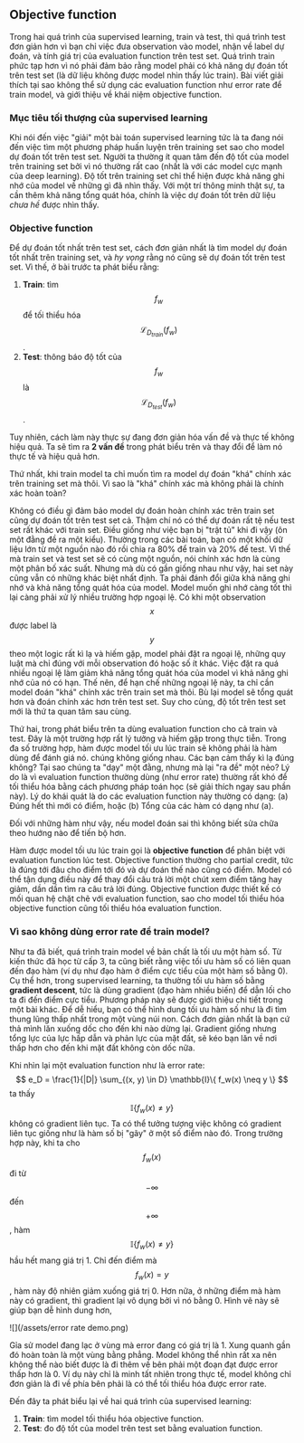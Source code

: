 ## Objective function

Trong hai quá trình của supervised learning, train và test, thì quá trình test đơn giản hơn vì bạn chỉ việc đưa observation vào model, nhận về label dự đoán, và tính giá trị của evaluation function trên test set. Quá trình train phức tạp hơn vì nó phải đảm bảo rằng model phải có khả năng dự đoán tốt trên test set (là dữ liệu không được model nhìn thấy lúc train). Bài viết giải thích tại sao không thể sử dụng các evaluation function như error rate để train model, và giới thiệu về khái niệm objective function. 

### Mục tiêu tối thượng của supervised learning

Khi nói đến việc "giải" một bài toán supervised learning tức là ta đang nói đến việc tìm một phương pháp huấn luyện trên training set sao cho model dự đoán tốt trên test set. Người ta thường ít quan tâm đến độ tốt của model trên training set bởi vì nó thường rất cao (nhất là với các model cực mạnh của deep learning). Độ tốt trên training set chỉ thể hiện được khả năng ghi nhớ của model về những gì đã nhìn thấy. Với một trí thông minh thật sự, ta cần thêm khả năng tổng quát hóa, chính là việc dự đoán tốt trên dữ liệu *chưa hề* được nhìn thấy.

### Objective function

Để dự đoán tốt nhất trên test set, cách đơn giản nhất là tìm model dự đoán tốt nhất trên training set, và *hy vọng* rằng nó cũng sẽ dự đoán tốt trên test set. Vì thế, ở bài trước ta phát biểu rằng:
1. **Train**: tìm $$f_w$$ để tối thiểu hóa $$\mathcal{L}_{D_{train}}(f_w)$$.
2. **Test**: thông báo độ tốt của $$f_w$$ là $$\mathcal{L}_{D_{test}}(f_w)$$.

Tuy nhiên, cách làm này thực sự đang đơn giản hóa vấn đề và thực tế không hiệu quả. Ta sẽ tìm ra **2 vấn đề** trong phát biểu trên và thay đổi để làm nó thực tế và hiệu quả hơn.

Thứ nhất, khi train model ta chỉ muốn tìm ra model dự đoán "khá" chính xác trên training set mà thôi. Vì sao là "khá" chính xác mà không phải là chính xác hoàn toàn? 

Không có điều gì đảm bảo model dự đoán hoàn chính xác trên train set cũng dự đoán tốt trên test set cả. Thậm chí nó có thể dự đoán rất tệ nếu test set rất khác với train set. Điều giống như việc bạn bị "trật tủ" khi đi vậy (ôn một đằng đề ra một kiểu). Thường trong các bài toán, bạn có một khối dữ liệu lớn từ một nguồn nào đó rồi chia ra 80% để train và 20% để test. Vì thế mà train set và test set sẽ có cùng một nguồn, nói chính xác hơn là cùng một phân bố xác suất. Nhưng mà dù có gần giống nhau như vậy, hai set này cũng vẫn có những khác biệt nhất định. Ta phải đánh đổi giữa khả năng ghi nhớ và khả năng tổng quát hóa của model. Model muốn ghi nhớ càng tốt thì lại càng phải xử lý nhiều trường hợp ngoại lệ. Có khi một observation $$x$$ được label là $$y$$ theo một logic rất kì lạ và hiếm gặp, model phải đặt ra ngoại lệ, những quy luật mà chỉ đúng với mỗi observation đó hoặc số ít khác. Việc đặt ra quá nhiều ngoại lệ làm giảm khả năng tổng quát hóa của model vì khả năng ghi nhớ của nó có hạn. Thế nên, để hạn chế những ngoại lệ này, ta chỉ cần model đoán "khá" chính xác trên train set mà thôi. Bù lại model sẽ tổng quát hơn và đoán chính xác hơn trên test set. Suy cho cùng, độ tốt trên test set mới là thứ ta quan tâm sau cùng. 

Thứ hai, trong phát biểu trên ta dùng evaluation function cho cả train và test. Đây là một trường hợp rất lý tưởng và hiếm gặp trong thực tiễn. Trong đa số trường hợp, hàm được model tối ưu lúc train sẽ không phải là hàm dùng để đánh giá nó.  chúng không giống nhau. Các bạn cảm thấy kì lạ đúng không? Tại sao chúng ta "dạy" một đằng, nhưng mà lại "ra đề" một nẻo? Lý do là vì evaluation function thường dùng (như error rate) thường rất khó để tối thiểu hóa bằng cách phương pháp toán học (sẽ giải thích ngay sau phần này). Lý do khái quát là do các evaluation function này thường có dạng:
(a) Đúng hết thì mới có điểm, hoặc 
(b) Tổng của các hàm có dạng như (a). 

Đối với những hàm như vậy, nếu model đoán sai thì không biết sửa chữa theo hướng nào để tiến bộ hơn.

Hàm được model tối ưu lúc train gọi là **objective function** để phân biệt với evaluation function lúc test. Objective function thường cho partial credit, tức là đúng tới đâu cho điểm tới đó và dự đoán thế nào cũng có điểm. Model có thể tận dụng điều này để thay đổi câu trả lời một chút xem điểm tăng hay giảm, dần dần tìm ra câu trả lời đúng. Objective function được thiết kế có mối quan hệ chặt chẽ với evaluation function, sao cho model tối thiểu hóa objective function cũng tối thiểu hóa evaluation function.


### Vì sao không dùng error rate để train model?

Như ta đã biết, quá trình train model về bản chất là tối ưu một hàm số. Từ kiến thức đã học từ cấp 3, ta cũng biết rằng việc tối ưu hàm số có liên quan đến đạo hàm (ví dụ như đạo hàm ở điểm cực tiểu của một hàm số bằng 0). Cụ thể hơn, trong supervised learning, ta thường tối ưu hàm số bằng **gradient descent**, tức là dùng gradient (đạo hàm nhiều biến) để dẫn lối cho ta đi đến điểm cực tiểu. Phương pháp này sẽ được giới thiệu chi tiết trong một bài khác. Để dễ hiểu, bạn có thể hình dung tối ưu hàm số như là đi tìm thung lũng thấp nhất trong một vùng núi non. Cách đơn giản nhất là bạn cứ thả mình lăn xuống dốc cho đến khi nào dừng lại. Gradient giống nhưng tổng lực của lực hấp dẫn và phản lực của mặt đất, sẽ kéo bạn lăn về nơi thấp hơn cho đến khi mặt đất không còn dốc nữa.

Khi nhìn lại một evaluation function như là error rate:
$$
e_D = \frac{1}{|D|} \sum_{(x, y) \in D} \mathbb{I}\{ f_w(x) \neq y \}
$$ ta thấy $$ \mathbb{I}\{ f_w(x) \neq y \}
$$ không có gradient liên tục. Ta có thể tưởng tượng việc không có gradient liên tục giống như là hàm số bị "gãy" ở một số điểm nào đó. Trong trường hợp này, khi ta cho $$f_w(x)$$ đi từ $$-\infty$$ đến $$+\infty$$, hàm $$ \mathbb{I}\{ f_w(x) \neq y \}
$$ hầu hết mang giá trị 1. Chỉ đến điểm mà $$f_w(x) = y$$, hàm này độ nhiên giảm xuống giá trị 0. Hơn nữa, ở những điểm mà hàm này có gradient, thì gradient lại vô dụng bởi vì nó bằng 0. Hình vẽ này sẽ giúp bạn dễ hình dung hơn,

![](/assets/error rate demo.png)

Gỉa sử model đang lạc ở vùng mà error đang có giá trị là 1. Xung quanh gần đó hoàn toàn là một vùng bằng phẳng. Model không thể nhìn rất xa nên không thể nào biết được là đi thêm về bên phải một đoạn đạt được error thấp hơn là 0. Ví dụ này chỉ là minh tất nhiên trong thực tế, model không chỉ đơn giản là đi về phía bên phải là có thể tối thiểu hóa được error rate. 

Đến đây ta phát biểu lại về hai quá trình của supervised learning:
1. **Train**: tìm model tối thiểu hóa objective function.
2. **Test**: đo độ tốt của model trên test set bằng evaluation function.
